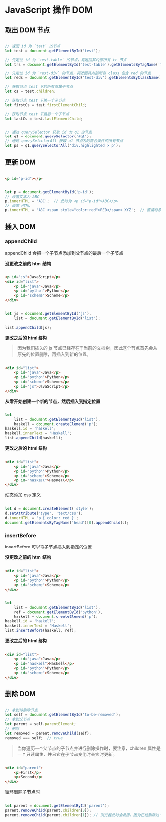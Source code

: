 # JavaScript 操作 DOM

## 取出 DOM 节点

```js

// 返回 id 为 `test` 的节点
let test = document.getElementById('test');

// 先定位 id 为 `test-table` 的节点，再返回其内部所有 tr 节点
let trs = document.getElementById('test-table').getElementsByTagName('tr');

// 先定位 id 为 `test-div` 的节点，再返回其内部所有 class 包含 red 的节点
let reds = document.getElementById('test-div').getElementsByClassName('red');

// 获取节点 test 下的所有直属子节点
let cs = test.children;

// 获取节点 test 下第一个子节点
let firstCs = test.firstElementChild;

// 获取节点 test 下最后一个子节点
let lastCs = test.lastElementChild;


// 通过 querySelector 获取 id 为 q1 的节点
let q1 = document.querySelector('#q1');
// 通过 querySelectorAll 获取 q1 节点内的符合条件的所有节点
let ps = q1.querySelectorAll('div.highlighted > p');

```

## 更新 DOM

```html

<p id="p-id"></p>

```

```js

let p = document.getElementById('p-id');
// 设置文本为 ABC
p.innerHTML = 'ABC';  // 此时为 <p id="p-id">ABC</p>
// 设置 HTML
p.innerHTML = 'ABC <span style="color:red">RED</span> XYZ';  // 直接将原来的所有子节点给替换掉了

```

## 插入 DOM

### appendChild

appendChild 会把一个子节点添加到父节点的最后一个子节点

**没更改之前的 html 结构**

```html

<p id="js">JavaScript</p>
<div id="list">
    <p id="java">Java</p>
    <p id="python">Python</p>
    <p id="scheme">Scheme</p>
</div>

```


```js

let js = document.getElementById('js'),
    list = document.getElementById('list');
    
list.appendChild(js);    

```

**更改之后的 html 结构**

> 因为我们插入的 js 节点已经存在于当前的文档树，因此这个节点首先会从原先的位置删除，再插入到新的位置。

```html

<div id="list">
    <p id="java">Java</p>
    <p id="python">Python</p>
    <p id="scheme">Scheme</p>
    <p id="js">JavaScript</p>
</div>

```

**从零开始创建一个新的节点，然后插入到指定位置**

```js

let
    list = document.getElementById('list'),
    haskell = document.createElement('p');
haskell.id = 'haskell';
haskell.innerText = 'Haskell';
list.appendChild(haskell);

```

**更改之后的 html 结构**

```html

<div id="list">
    <p id="java">Java</p>
    <p id="python">Python</p>
    <p id="scheme">Scheme</p>
    <p id="haskell">Haskell</p>
</div>

```

动态添加 css 定义

```js

let d = document.createElement('style');
d.setAttribute('type', 'text/css');
d.innerHTML = 'p { color: red }';
document.getElementsByTagName('head')[0].appendChild(d);

```

### insertBefore

insertBefore 可以将子节点插入到指定的位置

**没更改之前的 html 结构**

```html

<div id="list">
    <p id="java">Java</p>
    <p id="python">Python</p>
    <p id="scheme">Scheme</p>
</div>

```

```js

let
    list = document.getElementById('list'),
    ref = document.getElementById('python'),
    haskell = document.createElement('p');
haskell.id = 'haskell';
haskell.innerText = 'Haskell';
list.insertBefore(haskell, ref);

```

**更改之后的 html 结构**

```html

<div id="list">
    <p id="java">Java</p>
    <p id="haskell">Haskell</p>
    <p id="python">Python</p>
    <p id="scheme">Scheme</p>
</div>

```

## 删除 DOM

```js

// 拿到待删除节点
let self = document.getElementById('to-be-removed');
// 拿到父节点
let parent = self.parentElement;
// 删除
let removed = parent.removeChild(self);
removed === self;  // true

```

> 当你遍历一个父节点的子节点并进行删除操作时，要注意，children 属性是一个只读属性，并且它在子节点变化时会实时更新。

```html

<div id="parent">
    <p>First</p>
    <p>Second</p>
</div>

```

循环删除子节点时

```js

let parent = document.getElementById('parent');
parent.removeChild(parent.children[0]);
parent.removeChild(parent.children[1]); // 浏览器此时会报错，因为已经删除过一个子节点了，此时没有索引为 1 的节点了，此时，原来索引为 1 的节点的索引已经变成了 0

```
